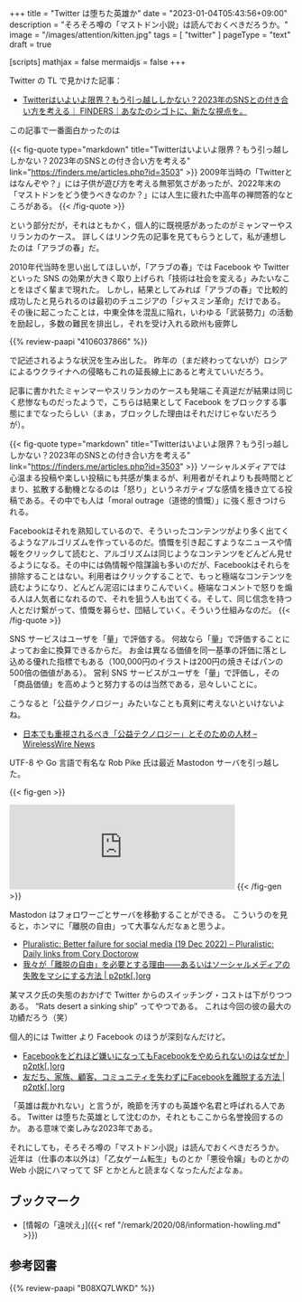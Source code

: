 +++
title = "Twitter は堕ちた英雄か"
date =  "2023-01-04T05:43:56+09:00"
description = "そろそろ噂の「マストドン小説」は読んでおくべきだろうか。"
image = "/images/attention/kitten.jpg"
tags = [ "twitter" ]
pageType = "text"
draft = true

[scripts]
  mathjax = false
  mermaidjs = false
+++

Twitter の TL で見かけた記事：

- [Twitterはいよいよ限界？もう引っ越ししかない？2023年のSNSとの付き合い方を考える｜ FINDERS｜あなたのシゴトに、新たな視点を。](https://finders.me/articles.php?id=3503)

この記事で一番面白かったのは

{{< fig-quote type="markdown" title="Twitterはいよいよ限界？もう引っ越ししかない？2023年のSNSとの付き合い方を考える" link="https://finders.me/articles.php?id=3503" >}}
2009年当時の「Twitterとはなんぞや？」には子供が遊び方を考える無邪気さがあったが、2022年末の「マストドンをどう使うべきなのか？」には人生に疲れた中高年の禅問答的なところがある。
{{< /fig-quote >}}

という部分だが，それはともかく，個人的に既視感があったのがミャンマーやスリランカのケース。
詳しくはリンク先の記事を見てもらうとして，私が連想したのは「アラブの春」だ。

2010年代当時を思い出してほしいが，「アラブの春」では Facebook や Twitter といった SNS の効果が大きく取り上げられ「技術は社会を変える」みたいなことをほざく輩まで現れた。
しかし，結果としてみれば「アラブの春」で比較的成功したと見られるのは最初のチュニジアの「ジャスミン革命」だけである。
その後に起こったことは，中東全体を混乱に陥れ，いわゆる「武装勢力」の活動を励起し，多数の難民を排出し，それを受け入れる欧州も疲弊し

{{% review-paapi "4106037866" %}} <!-- サイクス=ピコ協定 百年の呪縛 -->

で記述されるような状況を生み出した。
昨年の（まだ終わってないが）ロシアによるウクライナへの侵略もこれの延長線上にあると考えていいだろう。

記事に書かれたミャンマーやスリランカのケースも発端こそ真逆だが結果は同じく悲惨なものだったようで，こちらは結果として Facebook をブロックする事態にまでなったらしい（まぁ，ブロックした理由はそれだけじゃないだろうが）。

{{< fig-quote type="markdown" title="Twitterはいよいよ限界？もう引っ越ししかない？2023年のSNSとの付き合い方を考える" link="https://finders.me/articles.php?id=3503" >}}
ソーシャルメディアでは心温まる投稿や楽しい投稿にも共感が集まるが、利用者がそれよりも長時間とどまり、拡散する動機となるのは「怒り」というネガティブな感情を掻き立てる投稿である。その中でも人は「moral outrage（道徳的憤慨）」に強く惹きつけられる。

Facebookはそれを熟知しているので、そういったコンテンツがより多く出てくるようなアルゴリズムを作っているのだ。憤慨を引き起こすようなニュースや情報をクリックして読むと、アルゴリズムは同じようなコンテンツをどんどん見せるようになる。その中には偽情報や陰謀論も多いのだが、Facebookはそれらを排除することはない。利用者はクリックすることで、もっと極端なコンテンツを読むようになり、どんどん泥沼にはまりこんでいく。極端なコメントで怒りを煽る人は人気者になれるので、それを狙う人も出てくる。そして、同じ信念を持つ人とだけ繋がって、憤慨を募らせ、団結していく。そういう仕組みなのだ。
{{< /fig-quote >}}

SNS サービスはユーザを「量」で評価する。
何故なら「量」で評価することによってお金に換算できるからだ。
お金は異なる価値を同一基準の評価に落とし込める優れた指標でもある（100,000円のイラストは200円の焼きそばパンの500倍の価値がある）。
営利 SNS サービスがユーザを「量」で評価し，その「商品価値」を高めようと努力するのは当然である，忌々しいことに。

こうなると「公益テクノロジー」みたいなことも真剣に考えないといけないよね。

- [日本でも重視されるべき「公益テクノロジー」とそのための人材 – WirelessWire News](https://wirelesswire.jp/2022/10/83279/)

UTF-8 や Go 言語で有名な Rob Pike 氏は最近 Mastodon サーバを引っ越した。

{{< fig-gen >}}
<iframe src="https://hachyderm.io/@robpike/109617893387031976/embed" class="mastodon-embed" style="max-width: 100%; border: 0" width="400" allowfullscreen="allowfullscreen"></iframe>
{{< /fig-gen >}}

Mastodon はフォロワーごとサーバを移動することができる。
こういうのを見ると，ホンマに「離脱の自由」って大事なんだなぁと思うよ。

- [Pluralistic: Better failure for social media (19 Dec 2022) – Pluralistic: Daily links from Cory Doctorow](https://pluralistic.net/2022/12/19/better-failure/)
- [我々が「離脱の自由」を必要とする理由――あるいはソーシャルメディアの失敗をマシにする方法 | p2ptk[.]org](https://p2ptk.org/freedom-of-speech/4214)

某マスク氏の失態のおかげで Twitter からのスイッチング・コストは下がりつつある。
“Rats desert a sinking ship” ってやつである。
これは今回の彼の最大の功績だろう（笑）

個人的には Twitter より Facebook のほうが深刻なんだけど。

- [Facebookをどれほど嫌いになってもFacebookをやめられないのはなぜか | p2ptk[.]org](https://p2ptk.org/monopoly/antitrust/4231)
- [友だち、家族、顧客、コミュニティを失わずにFacebookを離脱する方法 | p2ptk[.]org](https://p2ptk.org/monopoly/antitrust/4226)

「英雄は裁かれない」と言うが，晩節を汚すのも英雄や名君と呼ばれる人である。
Twitter は堕ちた英雄として沈むのか，それともここから名誉挽回するのか。
ある意味で楽しみな2023年である。

それにしても，そろそろ噂の「マストドン小説」は読んでおくべきだろうか。
近年は（仕事の本以外は）「乙女ゲーム転生」ものとか「悪役令嬢」ものとかの Web 小説にハマってて SF とかとんと読まなくなったんだよなぁ。

## ブックマーク

- [情報の「遠吠え」]({{< ref "/remark/2020/08/information-howling.md" >}})

## 参考図書

{{% review-paapi "B08XQ7LWKD" %}} <!-- ハロー・ワールド -->
